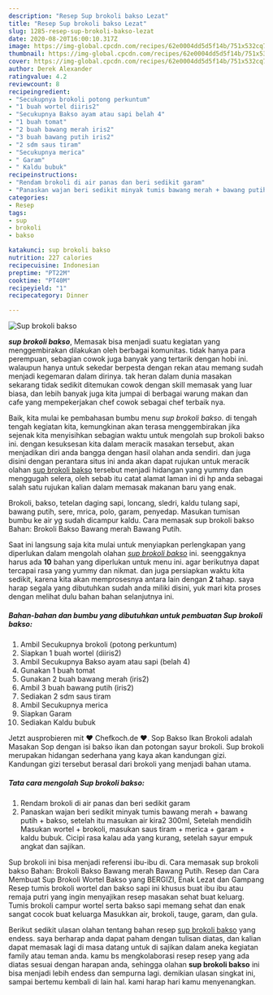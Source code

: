 ```yaml
---
description: "Resep Sup brokoli bakso Lezat"
title: "Resep Sup brokoli bakso Lezat"
slug: 1285-resep-sup-brokoli-bakso-lezat
date: 2020-08-20T16:00:10.317Z
image: https://img-global.cpcdn.com/recipes/62e0004dd5d5f14b/751x532cq70/sup-brokoli-bakso-foto-resep-utama.jpg
thumbnail: https://img-global.cpcdn.com/recipes/62e0004dd5d5f14b/751x532cq70/sup-brokoli-bakso-foto-resep-utama.jpg
cover: https://img-global.cpcdn.com/recipes/62e0004dd5d5f14b/751x532cq70/sup-brokoli-bakso-foto-resep-utama.jpg
author: Derek Alexander
ratingvalue: 4.2
reviewcount: 8
recipeingredient:
- "Secukupnya brokoli potong perkuntum"
- "1 buah wortel diiris2"
- "Secukupnya Bakso ayam atau sapi belah 4"
- "1 buah tomat"
- "2 buah bawang merah iris2"
- "3 buah bawang putih iris2"
- "2 sdm saus tiram"
- "Secukupnya merica"
- " Garam"
- " Kaldu bubuk"
recipeinstructions:
- "Rendam brokoli di air panas dan beri sedikit garam"
- "Panaskan wajan beri sedikit minyak tumis bawang merah + bawang putih + bakso, setelah itu masukan air kira2 300ml, Setelah mendidih Masukan wortel + brokoli, masukan saus tiram + merica + garam + kaldu bubuk. Cicipi rasa kalau ada yang kurang, setelah sayur empuk angkat dan sajikan."
categories:
- Resep
tags:
- sup
- brokoli
- bakso

katakunci: sup brokoli bakso 
nutrition: 227 calories
recipecuisine: Indonesian
preptime: "PT22M"
cooktime: "PT40M"
recipeyield: "1"
recipecategory: Dinner

---
```



![Sup brokoli bakso](https://img-global.cpcdn.com/recipes/62e0004dd5d5f14b/751x532cq70/sup-brokoli-bakso-foto-resep-utama.jpg)

<b><i>sup brokoli bakso</i></b>, Memasak bisa menjadi suatu kegiatan yang menggembirakan dilakukan oleh berbagai komunitas. tidak hanya para perempuan, sebagian cowok juga banyak yang tertarik dengan hobi ini. walaupun hanya untuk sekedar berpesta dengan rekan atau memang sudah menjadi kegemaran dalam dirinya. tak heran dalam dunia masakan sekarang tidak sedikit ditemukan cowok dengan skill memasak yang luar biasa, dan lebih banyak juga kita jumpai di berbagai warung makan dan cafe yang mempekerjakan chef cowok sebagai chef terbaik nya.

Baik, kita mulai ke pembahasan bumbu menu <i>sup brokoli bakso</i>. di tengah tengah kegiatan kita, kemungkinan akan terasa menggembirakan jika sejenak kita menyisihkan sebagian waktu untuk mengolah sup brokoli bakso ini. dengan kesuksesan kita dalam meracik masakan tersebut, akan menjadikan diri anda bangga dengan hasil olahan anda sendiri. dan juga disini dengan perantara situs ini anda akan dapat rujukan untuk meracik olahan <u>sup brokoli bakso</u> tersebut menjadi hidangan yang yummy dan menggugah selera, oleh sebab itu catat alamat laman ini di hp anda sebagai salah satu rujukan kalian dalam memasak makanan baru yang enak.

Brokoli, bakso, tetelan daging sapi, loncang, sledri, kaldu tulang sapi, bawang putih, sere, mrica, polo, garam, penyedap. Masukan tumisan bumbu ke air yg sudah dicampur kaldu. Cara memasak sup brokoli bakso Bahan: Brokoli Bakso Bawang merah Bawang Putih.


Saat ini langsung saja kita mulai untuk menyiapkan perlengkapan yang diperlukan dalam mengolah olahan <u><i>sup brokoli bakso</i></u> ini. seenggaknya harus ada <b>10</b> bahan yang diperlukan untuk menu ini. agar berikutnya dapat tercapai rasa yang yummy dan nikmat. dan juga persiapkan waktu kita sedikit, karena kita akan memprosesnya antara lain dengan <b>2</b> tahap. saya harap segala yang dibutuhkan sudah anda miliki disini, yuk mari kita proses dengan melihat dulu bahan bahan selanjutnya ini.

<!--inarticleads1-->

##### Bahan-bahan dan bumbu yang dibutuhkan untuk pembuatan Sup brokoli bakso:

1. Ambil Secukupnya brokoli (potong perkuntum)
1. Siapkan 1 buah wortel (diiris2)
1. Ambil Secukupnya Bakso ayam atau sapi (belah 4)
1. Gunakan 1 buah tomat
1. Gunakan 2 buah bawang merah (iris2)
1. Ambil 3 buah bawang putih (iris2)
1. Sediakan 2 sdm saus tiram
1. Ambil Secukupnya merica
1. Siapkan  Garam
1. Sediakan  Kaldu bubuk


Jetzt ausprobieren mit ♥ Chefkoch.de ♥. Sop Bakso Ikan Brokoli adalah Masakan Sop dengan isi bakso ikan dan potongan sayur brokoli. Sup brokoli merupakan hidangan sederhana yang kaya akan kandungan gizi. Kandungan gizi tersebut berasal dari brokoli yang menjadi bahan utama. 

<!--inarticleads2-->

##### Tata cara mengolah Sup brokoli bakso:

1. Rendam brokoli di air panas dan beri sedikit garam
1. Panaskan wajan beri sedikit minyak tumis bawang merah + bawang putih + bakso, setelah itu masukan air kira2 300ml, Setelah mendidih Masukan wortel + brokoli, masukan saus tiram + merica + garam + kaldu bubuk. Cicipi rasa kalau ada yang kurang, setelah sayur empuk angkat dan sajikan.


Sup brokoli ini bisa menjadi referensi ibu-ibu di. Cara memasak sup brokoli bakso Bahan: Brokoli Bakso Bawang merah Bawang Putih. Resep dan Cara Membuat Sup Brokoli Wortel Bakso yang BERGIZI, Enak Lezat dan Gampang Resep tumis brokoli wortel dan bakso sapi ini khusus buat ibu ibu atau remaja putri yang ingin menyajikan resep masakan sehat buat keluarg. Tumis brokoli campur wortel serta bakso sapi memang sehat dan enak sangat cocok buat keluarga Masukkan air, brokoli, tauge, garam, dan gula. 

Berikut sedikit ulasan olahan tentang bahan resep <u>sup brokoli bakso</u> yang endess. saya berharap anda dapat paham dengan tulisan diatas, dan kalian dapat memasak lagi di masa datang untuk di sajikan dalam aneka kegiatan family atau teman anda. kamu bs mengkolaborasi resep resep yang ada diatas sesuai dengan harapan anda, sehingga olahan <b>sup brokoli bakso</b> ini bisa menjadi lebih endess dan sempurna lagi. demikian ulasan singkat ini, sampai bertemu kembali di lain hal. kami harap hari kamu menyenangkan.
